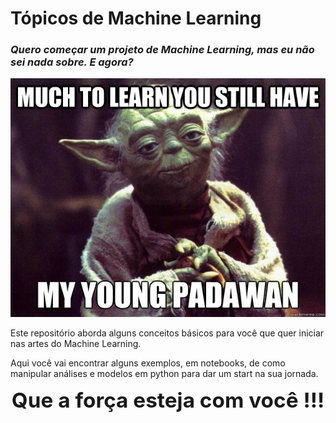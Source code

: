 # Tópicos de Machine Learning

### *Quero começar um projeto de Machine Learning, mas eu não sei nada sobre. E agora?*


<center><img src="imgs/meme.jpeg" width="600"/></center>

Este repositório aborda alguns conceitos básicos para você que quer iniciar nas artes do Machine Learning. 

Aqui você vai encontrar alguns exemplos, em notebooks, de como manipular análises e modelos em python para dar um start na sua jornada.


<div align="center", style="font-size: 25pt", color="blue">
  <b>Que a força esteja com você !!!</b>
</div>

